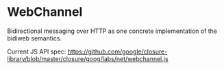 # WebChannel
Bidirectional messaging over HTTP as one concrete implementation of the bidiweb semantics.

Current JS API spec: https://github.com/google/closure-library/blob/master/closure/goog/labs/net/webchannel.js
